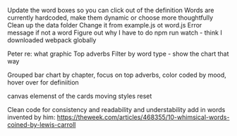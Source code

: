 
Update the word boxes so you can click out of the definition
Words are currently hardcoded, make them dynamic or choose more thoughtfully
Clean up the data folder
Change it from example.js ot word.js
Error message if not a word
Figure out why I have to do npm run watch - think I downloaded webpack globally

Peter re: what graphic
Top adverbs
Filter by word type - show the chart that way

Grouped bar chart by chapter, focus on top adverbs, color coded by mood, hover over for definiition

canvas elemenst of the cards moving
styles reset

Clean code for consistency and readability and understability
add in words invented by him: https://theweek.com/articles/468355/10-whimsical-words-coined-by-lewis-carroll